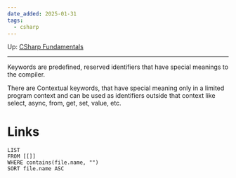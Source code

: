 ```yaml
---
date_added: 2025-01-31
tags:
  - csharp
---
```

Up: [CSharp Fundamentals](CSharp%20Fundamentals.md)
___
 Keywords are predefined, reserved identifiers that have special meanings to the compiler.

There are Contextual keywords, that have special meaning only in a limited program context and can be used as identifiers outside that context like select, async, from, get, set, value, etc.

# Links
```dataview
LIST
FROM [[]]
WHERE contains(file.name, "")
SORT file.name ASC
```
